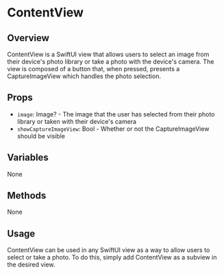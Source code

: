 # ContentView

## Overview
ContentView is a SwiftUI view that allows users to select an image from their device's photo library or take a photo with the device's camera. The view is composed of a button that, when pressed, presents a CaptureImageView which handles the photo selection. 

## Props
- `image`: Image? - The image that the user has selected from their photo library or taken with their device's camera
- `showCaptureImageView`: Bool - Whether or not the CaptureImageView should be visible

## Variables
None

## Methods
None

## Usage
ContentView can be used in any SwiftUI view as a way to allow users to select or take a photo. To do this, simply add ContentView as a subview in the desired view.